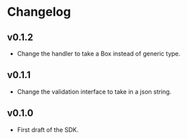 # Changelog

## v0.1.2
- Change the handler to take a Box<dyn Validation> instead of generic type.

## v0.1.1
- Change the validation interface to take in a json string.

## v0.1.0
- First draft of the SDK.